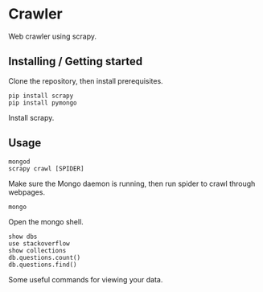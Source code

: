 # Crawler

Web crawler using scrapy.

## Installing / Getting started

Clone the repository, then install prerequisites.

```shell
pip install scrapy
pip install pymongo
```

Install scrapy.
 
## Usage

```shell
mongod
scrapy crawl [SPIDER]
```

Make sure the Mongo daemon is running, then run spider to crawl through webpages.

```shell
mongo
```

Open the mongo shell.

```
show dbs
use stackoverflow
show collections
db.questions.count()
db.questions.find()
```

Some useful commands for viewing your data.
